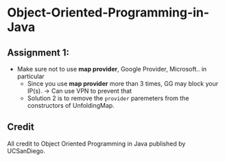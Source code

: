 # Object-Oriented-Programming-in-Java

## Assignment 1:
- Make sure not to use __map provider__, Google Provider, Microsoft.. in particular
	- Since you use __map provider__ more than 3 times, GG may block your IP(s). -> Can use VPN to prevent that
	- Solution 2 is to remove the `provider` paremeters from the constructors of UnfoldingMap.

## Credit
All credit to Object Oriented Programming in Java published by UCSanDiego.